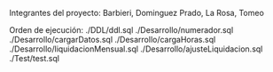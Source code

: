 Integrantes del proyecto: 
Barbieri, Dominguez Prado, La Rosa, Tomeo

Orden de ejecución:
./DDL/ddl.sql
./Desarrollo/numerador.sql
./Desarrollo/cargarDatos.sql
./Desarrollo/cargaHoras.sql
./Desarrollo/liquidacionMensual.sql
./Desarrollo/ajusteLiquidacion.sql
./Test/test.sql